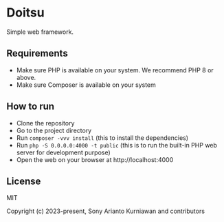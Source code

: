 # Doitsu
Simple web framework.

## Requirements

- Make sure PHP is available on your system. We recommend PHP 8 or above.
- Make sure Composer is available on your system

## How to run

- Clone the repository
- Go to the project directory
- Run `composer -vvv install` (this to install the dependencies)
- Run `php -S 0.0.0.0:4000 -t public` (this is to run the built-in PHP web server for development purpose)
- Open the web on your browser at http://localhost:4000

## License

MIT

Copyright (c) 2023-present, Sony Arianto Kurniawan and contributors
